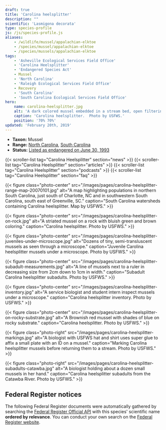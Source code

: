```yaml
---
draft: true
title: 'Carolina heelsplitter'
description: ""
scientific: 'Lasmigona decorata'
type: species-profile
js: /js/species-profile.js
aliases:
    - /wildlife/mussel/appalachian-elktoe
    - /species/mussel/appalachian-elktoe
    - /species/mussels/appalachian-elktoe
tags:
    - 'Asheville Ecological Services Field Office'
    - 'Carolina Heelsplitter'
    - 'Endangered Species Act'
    - Mussel
    - 'North Carolina'
    - 'Raleigh Ecological Services Field Office'
    - Recovery
    - 'South Carolina'
    - 'South Carolina Ecological Services Field Office'
hero:
    name: carolina-heelsplitter.jpg
    alt: 'A dark colored mussel embedded in a stream bed, open filtering water.'
    caption: 'Carolina heelsplitter.  Photo by USFWS.'
    position: '70% 70%'
updated: 'February 20th, 2019'
---
```


- **Taxon:** Mussel
- **Range:** [North Carolina](/north-carolina), [South Carolina](/south-carolina)
- **Status:** [Listed as endangered on June 30, 1993](https://ecos.fws.gov/docs/federal_register/fr2323.pdf)

{{< scroller-list tag="Carolina Heelsplitter" section="news" >}}
{{< scroller-list tag="Carolina Heelsplitter" section="articles" >}}
{{< scroller-list tag="Carolina Heelsplitter" section="podcasts" >}}
{{< scroller-list tag="Carolina Heelsplitter" section="faq" >}}

{{< figure class="photo-center" src="/images/pages/carolina-heelsplitter-range-map-20070101.jpg" alt="A map highlighting populations in northern South Carolina, just south of Charlotte, NC and in southwestern South Carolina, south east of Greenville, SC." caption="South Carolina watersheds containing Carolina heelsplitter. Map by USFWS." >}}

{{< figure class="photo-center" src="/images/pages/carolina-heelsplitter-on-rock.jpg" alt="A striated mussel on a rock with bluish green and brown coloring." caption="Carolina heelsplitter. Photo by USFWS." >}}

{{< figure class="photo-center" src="/images/pages/carolina-heelsplitter-juveniles-under-microscope.jpg" alt="Dozens of tiny, semi-transluscent mussels as seen through a microscope." caption="Juvenile Carolina heelsplitter mussels under a microscope. Photo by USFWS." >}}

{{< figure class="photo-center" src="/images/pages/carolina-heelsplitter-subadult-measurements.jpg" alt="A line of mussels next to a ruler in decreasing size from 2cm down to 1cm in width." caption="Subadult Carolina heelsplitter subadults. Photo by USFWS." >}}

{{< figure class="photo-center" src="/images/pages/carolina-heelsplitter-inventory.jpg" alt="A service biologist and student intern inspect mussels under a microscope." caption="Carolina heelsplitter inventory. Photo by USFWS." >}}

{{< figure class="photo-center" src="/images/pages/carolina-heelsplitter-on-rocky-substrate.jpg" alt="A Brownish red mussel with shades of blue on rocky substrate." caption="Carolina heelsplitter. Photo by USFWS." >}}

{{< figure class="photo-right" src="/images/pages/carolina-heelsplitter-markings.jpg" alt="A biologist with USFWS hat and shirt uses super glue to affix a small plate with an ID on a mussel." caption="Marking Carolina heelsplitter mussels before returning them to a stream. Photo by USFWS." >}}

{{< figure class="photo-right" src="/images/pages/carolina-heelsplitter-subadults-catawba.jpg" alt="A biologist holding about a dozen small mussels in her hand." caption="Carolina heelsplitter subadults from the Catawba River. Photo by USFWS." >}}

## Federal Register notices

The following Federal Register documents were automatically gathered by searching the [Federal Register Official API](https://www.federalregister.gov/blog/learn/developers) with this species' scientific name **ordered by relevance**. You can conduct your own search on the [Federal Register website](https://www.federalregister.gov/articles/search).